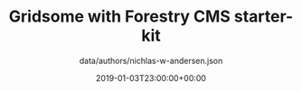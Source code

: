 ---
date: 2019-01-03T23:00:00+00:00
title: Gridsome with Forestry CMS starter-kit
author: data/authors/nichlas-w-andersen.json
excerpt: Get up and running with a fresh macOS Mojave install
---